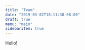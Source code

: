 ```yaml
---
title: "Team"
date: "2019-03-02T18:11:38-08:00"
draft: true
menu: "main"
sidebaritem: true
---
```


Hello!
